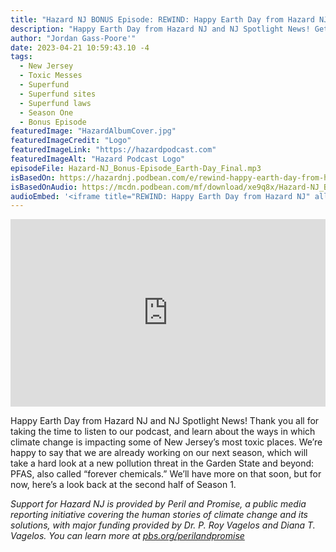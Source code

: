 ```yaml
---
title: "Hazard NJ BONUS Episode: REWIND: Happy Earth Day from Hazard NJ"
description: "Happy Earth Day from Hazard NJ and NJ Spotlight News! Get ready for season 2."
author: "Jordan Gass-Poore'"
date: 2023-04-21 10:59:43.10 -4
tags:
  - New Jersey
  - Toxic Messes
  - Superfund
  - Superfund sites
  - Superfund laws
  - Season One
  - Bonus Episode
featuredImage: "HazardAlbumCover.jpg"
featuredImageCredit: "Logo"
featuredImageLink: "https://hazardpodcast.com"
featuredImageAlt: "Hazard Podcast Logo"
episodeFile: Hazard-NJ_Bonus-Episode_Earth-Day_Final.mp3
isBasedOn: https://hazardnj.podbean.com/e/rewind-happy-earth-day-from-hazard-nj/
isBasedOnAudio: https://mcdn.podbean.com/mf/download/xe9q8x/Hazard-NJ_Bonus-Episode_Earth-Day_Final.mp3
audioEmbed: '<iframe title="REWIND: Happy Earth Day from Hazard NJ" allowtransparency="true" style="border: none; min-width: min(100%, 430px);" scrolling="no" data-name="pb-iframe-player" src="https://www.podbean.com/player-v2/?from=embed&pbad=0&i=jechd-13eb51b-pb&square=1&share=1&download=1&fonts=Arial&skin=f6f6f6&font-color=&rtl=0&logo_link=&btn-skin=7&size=300" allowfullscreen="" width="100%" height="300"></iframe>'
---
```


<iframe title="REWIND: Happy Earth Day from Hazard NJ" allowtransparency="true" style="border: none; min-width: min(100%, 430px);" scrolling="no" data-name="pb-iframe-player" src="https://www.podbean.com/player-v2/?from=embed&pbad=0&i=jechd-13eb51b-pb&square=1&share=1&download=1&fonts=Arial&skin=f6f6f6&font-color=&rtl=0&logo_link=&btn-skin=7&size=300" allowfullscreen="" width="100%" height="300"></iframe>

Happy Earth Day from Hazard NJ and NJ Spotlight News! Thank you all for taking the time to listen to our podcast, and learn about the ways in which climate change is impacting some of New Jersey’s most toxic places. We’re happy to say that we are already working on our next season, which will take a hard look at a new pollution threat in the Garden State and beyond: PFAS, also called “forever chemicals.” We’ll have more on that soon, but for now, here’s a look back at the second half of Season 1.

<em>Support for Hazard NJ is provided by Peril and Promise, a public media reporting initiative covering the human stories of climate change and its solutions, with major funding provided by Dr. P. Roy Vagelos and Diana T. Vagelos. You can learn more at [pbs.org/perilandpromise](https://pbs.org/perilandpromise)</em>

